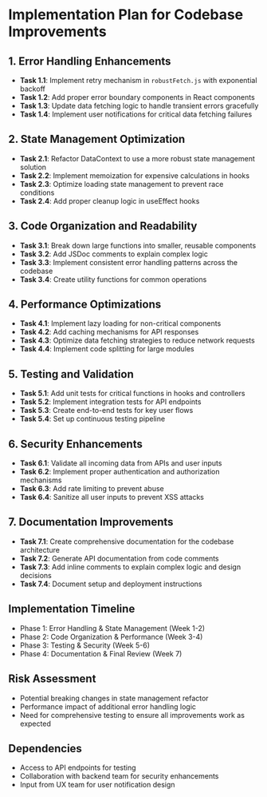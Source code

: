 # Implementation Plan for Codebase Improvements

## 1. Error Handling Enhancements
- **Task 1.1**: Implement retry mechanism in `robustFetch.js` with exponential backoff
- **Task 1.2**: Add proper error boundary components in React components
- **Task 1.3**: Update data fetching logic to handle transient errors gracefully
- **Task 1.4**: Implement user notifications for critical data fetching failures

## 2. State Management Optimization
- **Task 2.1**: Refactor DataContext to use a more robust state management solution
- **Task 2.2**: Implement memoization for expensive calculations in hooks
- **Task 2.3**: Optimize loading state management to prevent race conditions
- **Task 2.4**: Add proper cleanup logic in useEffect hooks

## 3. Code Organization and Readability
- **Task 3.1**: Break down large functions into smaller, reusable components
- **Task 3.2**: Add JSDoc comments to explain complex logic
- **Task 3.3**: Implement consistent error handling patterns across the codebase
- **Task 3.4**: Create utility functions for common operations

## 4. Performance Optimizations
- **Task 4.1**: Implement lazy loading for non-critical components
- **Task 4.2**: Add caching mechanisms for API responses
- **Task 4.3**: Optimize data fetching strategies to reduce network requests
- **Task 4.4**: Implement code splitting for large modules

## 5. Testing and Validation
- **Task 5.1**: Add unit tests for critical functions in hooks and controllers
- **Task 5.2**: Implement integration tests for API endpoints
- **Task 5.3**: Create end-to-end tests for key user flows
- **Task 5.4**: Set up continuous testing pipeline

## 6. Security Enhancements
- **Task 6.1**: Validate all incoming data from APIs and user inputs
- **Task 6.2**: Implement proper authentication and authorization mechanisms
- **Task 6.3**: Add rate limiting to prevent abuse
- **Task 6.4**: Sanitize all user inputs to prevent XSS attacks

## 7. Documentation Improvements
- **Task 7.1**: Create comprehensive documentation for the codebase architecture
- **Task 7.2**: Generate API documentation from code comments
- **Task 7.3**: Add inline comments to explain complex logic and design decisions
- **Task 7.4**: Document setup and deployment instructions

## Implementation Timeline
- Phase 1: Error Handling & State Management (Week 1-2)
- Phase 2: Code Organization & Performance (Week 3-4)
- Phase 3: Testing & Security (Week 5-6)
- Phase 4: Documentation & Final Review (Week 7)

## Risk Assessment
- Potential breaking changes in state management refactor
- Performance impact of additional error handling logic
- Need for comprehensive testing to ensure all improvements work as expected

## Dependencies
- Access to API endpoints for testing
- Collaboration with backend team for security enhancements
- Input from UX team for user notification design